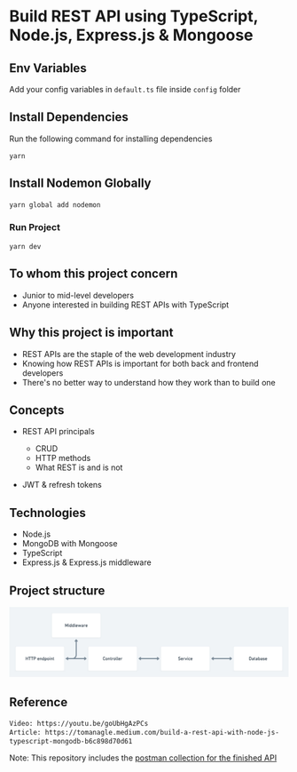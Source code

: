 # Build REST API using TypeScript, Node.js, Express.js & Mongoose

## Env Variables

Add your config variables in `default.ts` file inside `config` folder

## Install Dependencies

Run the following command for installing dependencies

```
yarn
```

## Install Nodemon Globally

```
yarn global add nodemon
```

### Run Project

```
yarn dev
```

## To whom this project concern

- Junior to mid-level developers
- Anyone interested in building REST APIs with TypeScript

## Why this project is important

- REST APIs are the staple of the web development industry
- Knowing how REST APIs is important for both back and frontend developers
- There's no better way to understand how they work than to build one

## Concepts

- REST API principals

  - CRUD
  - HTTP methods
  - What REST is and is not

- JWT & refresh tokens

## Technologies

- Node.js
- MongoDB with Mongoose
- TypeScript
- Express.js & Express.js middleware

## Project structure

![](./diagram.png)

## Reference

```
Video: https://youtu.be/goUbHgAzPCs
Article: https://tomanagle.medium.com/build-a-rest-api-with-node-js-typescript-mongodb-b6c898d70d61
```

Note: This repository includes the [postman collection for the finished API](postman_collection.json)
